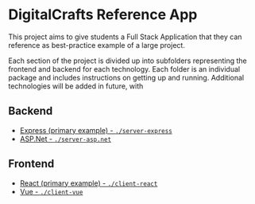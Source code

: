 # DigitalCrafts Reference App

This project aims to give students a Full Stack Application that they can reference as best-practice example of a large project.

Each section of the project is divided up into subfolders representing the frontend and backend for each technology. Each folder is an individual package and includes instructions on getting up and running. Additional technologies will be added in future, with

## Backend

- [Express (primary example) - `./server-express`](./server-express)
- [ASP.Net - `./server-asp.net`](./be-asp.net)

## Frontend

- [React (primary example) - `./client-react`](./client-react)
- [Vue - `./client-vue`](./client-vue)
